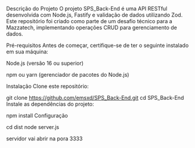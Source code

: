 Descrição do Projeto
O projeto SPS_Back-End é uma API RESTful desenvolvida com Node.js, Fastify e validação de dados utilizando Zod. Este repositório foi criado como parte de um desafio técnico para a Mazzatech, implementando operações CRUD para gerenciamento de dados.

Pré-requisitos
Antes de começar, certifique-se de ter o seguinte instalado em sua máquina:

Node.js (versão 16 ou superior)

npm ou yarn (gerenciador de pacotes do Node.js)

Instalação
Clone este repositório:

git clone https://github.com/emsxd/SPS_Back-End.git
cd SPS_Back-End
Instale as dependências do projeto:


npm install
Configuração

cd dist 
node server.js

servidor vai abrir na pora 3333


